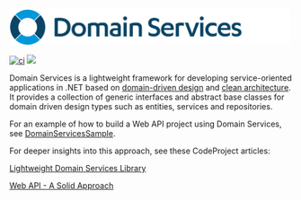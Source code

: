 <img src="domain-services.png" width="500">

[![ci](https://github.com/larsmichael/DomainServices/actions/workflows/ci.yml/badge.svg)](https://github.com/larsmichael/DomainServices/actions/workflows/ci.yml)
[![](https://img.shields.io/nuget/v/DomainServices.svg?label=DomainServices)](https://www.nuget.org/packages/DomainServices)

Domain Services is a lightweight framework for developing service-oriented applications in .NET based on [domain-driven design](https://martinfowler.com/bliki/DomainDrivenDesign.html) and [clean architecture](https://blog.cleancoder.com/uncle-bob/2012/08/13/the-clean-architecture.html). It provides a collection of generic interfaces and abstract base classes for domain driven design types such as entities, services and repositories.

For an example of how to build a Web API project using Domain Services, see [DomainServicesSample](https://github.com/larsmichael/DomainServicesSample).

For deeper insights into this approach, see these CodeProject articles:

<a href="https://www.codeproject.com/Articles/730191/Lightweight-Domain-Services-Library" target="_blank">Lightweight Domain Services Library</a>

<a href="https://www.codeproject.com/Articles/1066348/Web-API-A-Solid-Approach" target="_blank">Web API - A Solid Approach</a>
